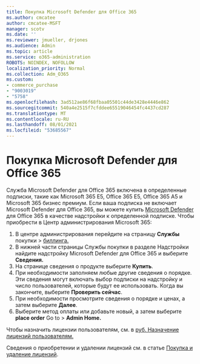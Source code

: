 ```yaml
---
title: Покупка Microsoft Defender для Office 365
ms.author: cmcatee
author: cmcatee-MSFT
manager: scotv
ms.date: ''
ms.reviewer: jmueller, drjones
ms.audience: Admin
ms.topic: article
ms.service: o365-administration
ROBOTS: NOINDEX, NOFOLLOW
localization_priority: Normal
ms.collection: Adm_O365
ms.custom:
- commerce_purchase
- "9003019"
- "5758"
ms.openlocfilehash: 3ad512ae86f68fbaa05501c44de3428e4446e862
ms.sourcegitcommit: 540a4e2515f7cfddee65519046454fc4437cd287
ms.translationtype: MT
ms.contentlocale: ru-RU
ms.lasthandoff: 08/01/2021
ms.locfileid: "53685567"
---
```

# <a name="purchase-microsoft-defender-for-office-365"></a>Покупка Microsoft Defender для Office 365

Служба Microsoft Defender для Office 365 включена в определенные подписки, такие как Microsoft 365 E5, Office 365 E5, Office 365 A5 и Microsoft 365 бизнес премиум. Если ваша подписка не включает Microsoft Defender для Office 365, вы можете купить [Microsoft Defender](/microsoft-365/security/office-365-security/office-365-atp) для Office 365 в качестве надстройки к определенной подписке. Чтобы приобрести в Центр администрирования Microsoft 365:

1. В центре администрирования перейдите на страницу **Службы** покупки  >  [биллинга.](https://go.microsoft.com/fwlink/p/?linkid=868433)
2. В нижней  части страницы Службы  покупки в разделе Надстройки найдите надстройку Microsoft Defender для Office 365 и выберите **Сведения.**
3. На странице сведения о продукте выберите **Купить**.
4. При необходимости заполняем любые другие сведения о порядке. Эти сведения могут включать выбор подписки на надстройку и число пользователей, которые будут ее использовать. Когда вы закончите, выберите **Проверить сейчас**.
5. При необходимости просмотрите сведения о порядке и ценах, а затем выберите **Далее**.
6. Выберите метод оплаты или добавьте новый, а затем выберите **place order** Go to  >  **Admin Home.**

Чтобы назначить лицензии пользователям, см. в [руб. Назначение лицензий пользователям.](/microsoft-365/admin/manage/assign-licenses-to-users)

Сведения о приобретении и удалении лицензий см. в статье [Покупка и удаление лицензий](/microsoft-365/commerce/licenses/buy-licenses#buy-or-remove-licenses-for-your-business-subscription).